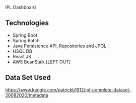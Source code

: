 IPL Dashboard

## Technologies

* Spring Boot
* Spring Batch
* Java Persistence API, Repositories and JPQL
* HSQL DB
* React JS
* AWS BeanStalk [LEFT  OUT]

## Data Set Used
https://www.kaggle.com/patrickb1912/ipl-complete-dataset-20082020/metadata
